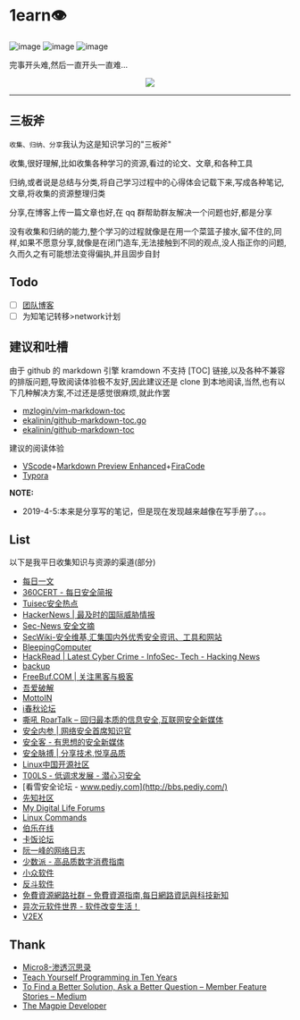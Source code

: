 # 1earn👁
![image](https://img.shields.io/badge/Branch-master-green.svg?longCache=true) ![image](https://img.shields.io/github/stars/No-Github/1earn.svg?label=Stars&style=social) ![image](https://img.shields.io/github/forks/No-Github/1earn.svg?label=Forks&style=social)

完事开头难,然后一直开头一直难...

<p align="center">
    <img src="https://i.imgur.com/G7hYY8N.png">
</p>

---

## 三板斧
`收集、归纳、分享`我认为这是知识学习的"三板斧"

收集,很好理解,比如收集各种学习的资源,看过的论文、文章,和各种工具

归纳,或者说是总结与分类,将自己学习过程中的心得体会记载下来,写成各种笔记,文章,将收集的资源整理归类

分享,在博客上传一篇文章也好,在 qq 群帮助群友解决一个问题也好,都是分享

没有收集和归纳的能力,整个学习的过程就像是在用一个菜篮子接水,留不住的,同样,如果不愿意分享,就像是在闭门造车,无法接触到不同的观点,没人指正你的问题,久而久之有可能想法变得偏执,并且固步自封

## Todo
- [ ] [团队博客](https://no-github.github.io/1earn/)
- [ ] 为知笔记转移>network计划

## 建议和吐槽
由于 github 的 markdown 引擎 kramdown 不支持 [TOC] 链接,以及各种不兼容的排版问题,导致阅读体验极不友好,因此建议还是 clone 到本地阅读,当然,也有以下几种解决方案,不过还是感觉很麻烦,就此作罢
- [mzlogin/vim-markdown-toc](https://github.com/mzlogin/vim-markdown-toc)
- [ekalinin/github-markdown-toc.go](https://github.com/ekalinin/github-markdown-toc.go)
- [ekalinin/github-markdown-toc](https://github.com/ekalinin/github-markdown-toc)

建议的阅读体验
- [VScode](https://code.visualstudio.com/)+[Markdown Preview Enhanced](https://marketplace.visualstudio.com/items?itemName=shd101wyy.markdown-preview-enhanced)+[FiraCode](https://github.com/tonsky/FiraCode)
- [Typora](https://www.typora.io/)

**NOTE:**
- 2019-4-5:本来是分享写的笔记，但是现在发现越来越像在写手册了。。。

## List
以下是我平日收集知识与资源的渠道(部分)
- [每日一文](https://meiriyiwen.com/)
- [360CERT - 每日安全简报](https://cert.360.cn/daily)
- [Tuisec安全热点](https://paper.tuisec.win/)
- [HackerNews | 最及时的国际威胁情报](http://hackernews.cc/)
- [Sec-News 安全文摘](http://wiki.ioin.in/)
- [SecWiki-安全维基,汇集国内外优秀安全资讯、工具和网站](https://www.sec-wiki.com/)
- [BleepingComputer](https://www.bleepingcomputer.com/)
- [HackRead | Latest Cyber Crime - InfoSec- Tech - Hacking News](https://www.hackread.com/)
- [backup](https://4hou.win/wordpress/)
- [FreeBuf.COM | 关注黑客与极客](https://www.freebuf.com/)
- [吾爱破解](https://www.52pojie.cn/)
- [MottoIN](http://www.mottoin.com/)
- [i春秋论坛](https://bbs.ichunqiu.com/portal.php)
- [嘶吼 RoarTalk – 回归最本质的信息安全,互联网安全新媒体](http://www.4hou.com/)
- [安全内参 | 网络安全首席知识官](https://www.secrss.com/)
- [安全客 - 有思想的安全新媒体](http://bobao.360.cn/)
- [安全脉搏 | 分享技术,悦享品质](https://www.secpulse.com/)
- [Linux中国开源社区](https://linux.cn/)
- [T00LS - 低调求发展 - 潜心习安全](https://www.t00ls.net/)
- [看雪安全论坛 - www.pediy.com](http://bbs.pediy.com/)
- [先知社区](https://xz.aliyun.com/)
- [My Digital Life Forums](https://forums.mydigitallife.net/)
- [Linux Commands](https://www.tecmint.com/category/linux-commands/)
- [伯乐在线](http://blog.jobbole.com/all-posts/)
- [卡饭论坛](https://bbs.kafan.cn/index.php)
- [阮一峰的网络日志](http://www.ruanyifeng.com/blog/)
- [少数派 - 高品质数字消费指南](https://sspai.com/)
- [小众软件](http://www.appinn.com/)
- [反斗软件](http://www.apprcn.com/)
- [免費資源網路社群 – 免費資源指南,每日網路資訊與科技新知](https://free.com.tw/)
- [异次元软件世界 - 软件改变生活！](http://www.iplaysoft.com/)
- [V2EX](https://www.v2ex.com/)

## Thank
- [Micro8-渗透沉思录](https://www.secpulse.com/archives/98814.html)
- [Teach Yourself Programming in Ten Years](http://norvig.com/21-days.html)
- [To Find a Better Solution, Ask a Better Question – Member Feature Stories – Medium](https://medium.com/s/story/to-find-a-better-solution-ask-a-better-question-3be7fee5af65)
- [The Magpie Developer](https://blog.codinghorror.com/the-magpie-developer/)
